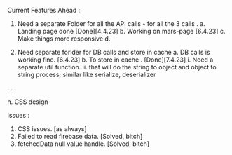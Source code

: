 Current Features Ahead : 

1. Need a separate Folder for all the API calls - for all the 3 calls .
    a. Landing page done [Done][4.4.23]
    b. Working on mars-page [6.4.23]
    c. Make things more responsive
    d. 

2. Need separate forlder for DB calls and store in cache
    a. DB calls is working fine. [6.4.23]
    b. To store in cache . [Done][7.4.23]
        i. Need a separate util function.
        ii. that will do the string to object and object to string process;
            similar like serialize, deserializer

.
.
.

n. CSS design


Issues :

1. CSS issues. [as always]
2. Failed to read firebase data. [Solved, bitch]
3. fetchedData null value handle. [Solved, bitch]
















